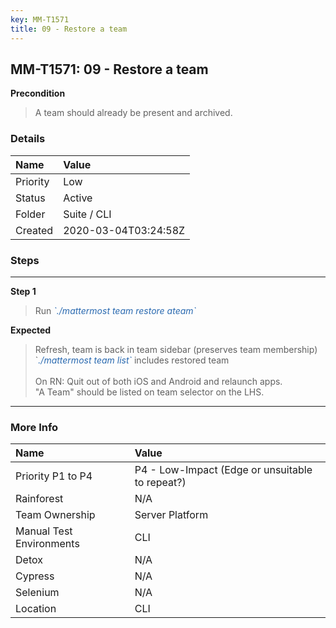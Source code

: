 ```yaml
---
key: MM-T1571
title: 09 - Restore a team
---
```


## MM-T1571: 09 - Restore a team

**Precondition**

> <article>A team should already be present and archived.</article>

### Details

| Name     | Value                |
| :------- | :------------------- |
| Priority | Low                  |
| Status   | Active               |
| Folder   | Suite / CLI          |
| Created  | 2020-03-04T03:24:58Z |

### Steps

<hr/>

**Step 1**

> <article>Run <em><span style="color: rgb(41, 105, 176);">`./mattermost team restore ateam`</span></em></article>

**Expected**

> <article>Refresh, team is back in team sidebar (preserves team membership) `<em><span style="color: rgb(41, 105, 176);">./mattermost team list`</span></em> includes restored team <br><br>On RN: Quit out of both iOS and Android and relaunch apps. <br>"A Team" should be listed on team selector on the LHS.</article>

<hr/>

### More Info

| Name                     | Value                                           |
| :----------------------- | :---------------------------------------------- |
| Priority P1 to P4        | P4 - Low-Impact (Edge or unsuitable to repeat?) |
| Rainforest               | N/A                                             |
| Team Ownership           | Server Platform                                 |
| Manual Test Environments | CLI                                             |
| Detox                    | N/A                                             |
| Cypress                  | N/A                                             |
| Selenium                 | N/A                                             |
| Location                 | CLI                                             |
